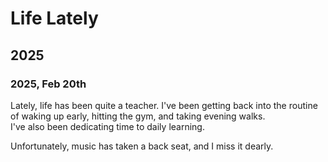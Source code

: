 # Life Lately

## 2025

### 2025, Feb 20th

Lately, life has been quite a teacher. I've been getting back into the routine of waking up early, hitting the gym, and taking evening walks.  
I've also been dedicating time to daily learning.

Unfortunately, music has taken a back seat, and I miss it dearly.
